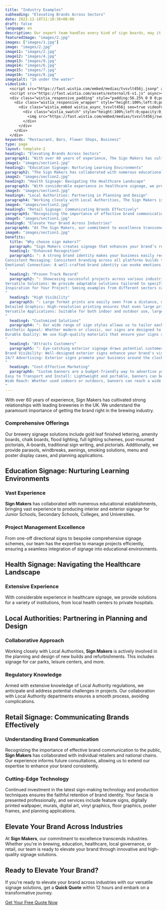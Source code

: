 ```yaml
---
title: "Industry Examples"
subheading: "Elevating Brands Across Sectors"
date: 2021-12-18T11:10:36+08:00
draft: false
language: en
description: Our expert team handles every kind of sign boards, may it be a 3D sign, interior signboards, or exterior signboards, ensuring top-notch quality.
featuredImage: "images/2.jpg"
images: ["images/1.jpg"]
image: "images/2.jpg"
image11: "images/2.jpg"
image12: "images/4.jpg"
image13: "images/9.jpg"
image14: "images/6.jpg"
image15: "images/7.jpg"
image16: "images/8.jpg"
image1alt: "Im under the water"
videolink: |
  <script src="https://fast.wistia.com/embed/medias/tvsvlt456j.jsonp" async></script>
  <script src="https://fast.wistia.com/assets/external/E-v1.js" async></script>
  <div class="wistia_responsive_padding" style="padding:56.25% 0 0 0;position:relative;">
    <div class="wistia_responsive_wrapper" style="height:100%;left:0;position:absolute;top:0;width:100%;">
      <div class="wistia_embed wistia_async_tvsvlt456j seo=true videoFoam=true" style="height:100%;position:relative;width:100%">
        <div class="wistia_swatch" style="height:100%;left:0;opacity:0;overflow:hidden;position:absolute;top:0;transition:opacity 200ms;width:100%;">
          <img src="https://fast.wistia.com/embed/medias/tvsvlt456j/swatch" style="filter:blur(5px);height:100%;object-fit:contain;width:100%;" alt="" aria-hidden="true" onload="this.parentNode.style.opacity=1;" />
        </div>
      </div>
    </div>
  </div>
keywords: "Restaurant, Bars, Flower Shops, Business"
type: page 
layout: template-2
heading1: "Elevating Brands Across Sectors"
paragraph1: "With over 60 years of experience, The Sign Makers has cultivated strong relationships with leading breweries in the UK. We understand the paramount importance of getting the brand right in the brewing industry. Our brewery signage solutions include gold leaf finished lettering, amenity boards, chalk boards, flood lighting, full lighting schemes, post-mounted pictorials, A-boards, traditional sign writing, and pictorials. Additionally, we provide parasols, windbreaks, awnings, smoking solutions, menu and poster display cases, and planning applications."
image1: "images/section1.jpg"
heading2: "Education Signage: Nurturing Learning Environments"
paragraph2: "The Sign Makers has collaborated with numerous educational establishments, bringing vast experience to producing interior and exterior signage for Junior Schools, Secondary Schools, Colleges, and Universities. From one-off directional signs to bespoke comprehensive signage schemes, our team has the expertise to manage projects efficiently, ensuring a seamless integration of signage into educational environments."
image2: "images/section2.jpg"
heading3: "Health Signage: Navigating the Healthcare Landscape"
paragraph3: "With considerable experience in healthcare signage, we provide solutions for a variety of institutions, from local health centers to private hospitals. Our collaborative approach with Local Authorities includes signage for car parks, leisure centers, and more. Armed with extensive knowledge of Local Authority regulations, we anticipate and address potential challenges in projects, ensuring a smooth process and avoiding complications."
image3: "images/section3.jpg"
heading4: "Local Authorities: Partnering in Planning and Design"
paragraph4: "Working closely with Local Authorities, The Sign Makers is actively involved in the planning and design of new builds and refurbishments. Our expertise ensures a collaborative approach, addressing regulatory knowledge and ensuring a smooth project process."
image4: "images/section2.jpg"
heading5: "Retail Signage: Communicating Brands Effectively"
paragraph5: "Recognizing the importance of effective brand communication to the public, The Sign Makers has collaborated with individual retailers and national chains. Our experience informs future consultations, allowing us to extend our expertise to enhance your brand consistently. Continued investment in the latest sign-making technology and production techniques ensures the faithful retention of brand identity. Our services include feature signs, digitally printed wallpaper, murals, digital art, vinyl graphics, floor graphics, poster frames, and planning applications."
image5: "images/section1.jpg"
heading6: "Elevate Your Brand Across Industries"
paragraph6: "At The Sign Makers, our commitment to excellence transcends industries. Whether you’re in brewing, education, healthcare, local governance, or retail, our team is ready to elevate your brand through innovative and high-quality signage solutions."
image6: "images/section1.jpg"
benefits:
  title: "Why choose sign makers?"
  paragraph: "Sign Makers creates signage that enhances your brand’s recognition, making it easy for customers to identify your business in a competitive market. Their consistent and impactful designs build trust and loyalty. Here are few of the benifits:"
  heading1: "Enhanced Recognition"
  paragraph1: ": A strong brand identity makes your business easily recognizable, helping you stand out in a crowded market.
Consistent Messaging: Consistent branding across all platforms builds trust and loyalty among your customers.
Emotional Connection: A well-crafted brand identity can evoke emotions and create a deeper connection with your audience.
"
  heading2: "Proven Track Record"
  paragraph2: ": Showcasing successful projects across various industries demonstrates our experience and reliability.
Versatile Solutions: We provide adaptable solutions tailored to specific industry needs, ensuring your signage aligns perfectly with your business goals.
Inspiration for Your Project: Seeing examples from different sectors can inspire innovative ideas for your own signage needs.
"
  heading3: "High Visibility"
  paragraph3: ": Large format prints are easily seen from a distance, making them perfect for attracting attention in busy areas.
Detailed Graphics: High-resolution printing ensures that even large prints have crisp, clear details, enhancing your brand's image.
Versatile Applications: Suitable for both indoor and outdoor use, large format prints can be used for various purposes, from advertisements to decorative art.
"
  heading4: "Customized Solutions"
  paragraph4: ": Our wide range of sign styles allows us to tailor each sign to your specific brand needs and preferences.
Aesthetic Appeal: Whether modern or classic, our signs are designed to enhance your business's visual appeal and complement your overall brand aesthetic.
Durable Quality: We use high-quality materials that ensure your signs are durable and long-lasting, providing excellent value for your investment.
"
  heading5: "Attracts Customers"
  paragraph5: ": Eye-catching exterior signage draws potential customers into your business, increasing foot traffic and sales.
Brand Visibility: Well-designed exterior signs enhance your brand's visibility, making it easy for customers to find you.
24/7 Advertising: Exterior signs promote your business around the clock, providing continuous advertising without ongoing costs.
"
  heading6: "Cost-Effective Marketing"
  paragraph6: "Custom banners are a budget-friendly way to advertise your business, events, or promotions.
Easy to Transport and Install: Lightweight and portable, banners can be easily transported and set up, making them ideal for temporary displays or events.
Wide Reach: Whether used indoors or outdoors, banners can reach a wide audience, increasing brand awareness and engagement.
"
---
```


With over 60 years of experience, Sign Makers has cultivated strong relationships with leading breweries in the UK. We understand the paramount importance of getting the brand right in the brewing industry.

### Comprehensive Offerings
Our brewery signage solutions include gold leaf finished lettering, amenity boards, chalk boards, flood lighting, full lighting schemes, post-mounted pictorials, A-boards, traditional sign writing, and pictorials. Additionally, we provide parasols, windbreaks, awnings, smoking solutions, menu and poster display cases, and planning applications.

## Education Signage: Nurturing Learning Environments

### Vast Experience
**Sign Makers** has collaborated with numerous educational establishments, bringing vast experience to producing interior and exterior signage for Junior Schools, Secondary Schools, Colleges, and Universities.

### Project Management Excellence
From one-off directional signs to bespoke comprehensive signage schemes, our team has the expertise to manage projects efficiently, ensuring a seamless integration of signage into educational environments.

## Health Signage: Navigating the Healthcare Landscape

### Extensive Experience
With considerable experience in healthcare signage, we provide solutions for a variety of institutions, from local health centers to private hospitals.

## Local Authorities: Partnering in Planning and Design

### Collaborative Approach
Working closely with Local Authorities, **Sign Makers** is actively involved in the planning and design of new builds and refurbishments. This includes signage for car parks, leisure centers, and more.

### Regulatory Knowledge
Armed with extensive knowledge of Local Authority regulations, we anticipate and address potential challenges in projects. Our collaboration with Local Authority departments ensures a smooth process, avoiding complications.

## Retail Signage: Communicating Brands Effectively

### Understanding Brand Communication
Recognizing the importance of effective brand communication to the public, **Sign Makers** has collaborated with individual retailers and national chains. Our experience informs future consultations, allowing us to extend our expertise to enhance your brand consistently.

### Cutting-Edge Technology
Continued investment in the latest sign-making technology and production techniques ensures the faithful retention of brand identity. Your fascia is presented professionally, and services include feature signs, digitally printed wallpaper, murals, digital art, vinyl graphics, floor graphics, poster frames, and planning applications.

## Elevate Your Brand Across Industries

At **Sign Makers**, our commitment to excellence transcends industries. Whether you're in brewing, education, healthcare, local governance, or retail, our team is ready to elevate your brand through innovative and high-quality signage solutions.

## Ready to Elevate Your Brand?

If you're ready to elevate your brand across industries with our versatile signage solutions, get a **Quick Quote** within 12 hours and embark on a transformative journey.

[Get Your Free Quote Now](/book-consultation/)
